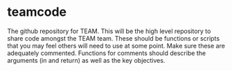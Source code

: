 teamcode
========

The github repository for TEAM. This will be the high level repository to share code amongst the TEAM team. These should
be functions or scripts that you may feel others will need to use at some point. Make sure these are adequately commented. 
Functions for comments should describe the arguments (in and return) as well as the key objectives.
